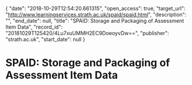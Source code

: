 {
  "date": "2018-10-29T12:54:20.661315", 
  "open_access": true, 
  "target_url": "http://www.learningservices.strath.ac.uk/spaid/spaid.html", 
  "description": "", 
  "end_date": null, 
  "title": "SPAID: Storage and Packaging of Assessment Item Data", 
  "record_id": "20181029T125420/4Lu7xuUMMH2EC9DoeoyvDw==", 
  "publisher": "strath.ac.uk", 
  "start_date": null
}

# SPAID: Storage and Packaging of Assessment Item Data

